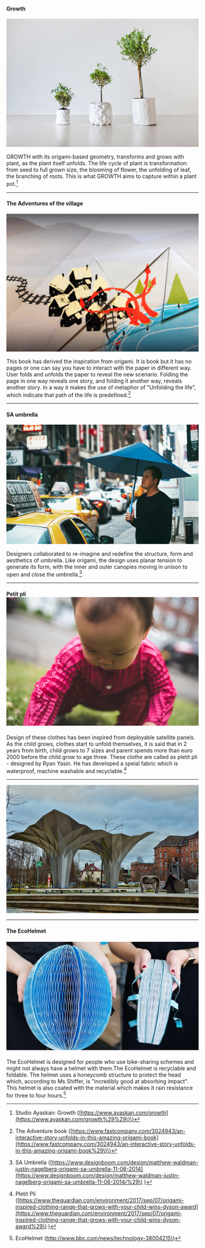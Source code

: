 #### **Growth**

![](/assets/import.png)

GROWTH with its origami-based geometry, transforms and grows with plant, as the plant itself unfolds. The life cycle of plant is transformation: from seed to full grown size, the blooming of flower, the unfolding of leaf, the branching of roots. This is what GROWTH aims to capture within a plant pot.[^1]

---

#### **The Adventures of the village**

![](/assets/import2.png)

This book has derived the inspiration from origami. It is book but it has no pages or one can say you have to interact with the paper in different way. User folds and unfolds the paper to reveal the new scenario. Folding the page in one way reveals one story, and folding it another way, reveals another story. In a way it makes the use of metaphor of "Unfolding the life", which indicate that path of the life is predefined.[^3]

---

#### SA umbrella

![](/assets/import1.png)

Designers collaborated to re-imagine and redefine the structure, form and aesthetics of umbrella. Like origami, the design uses planar tension to generate its form, with the inner and outer canopies moving in unison to open and close the umbrella.[^2]

---

#### Petit pli![](/assets/petit-pli-ryan-mario-yasin-design_dezeen_2364_col_18.jpg)

Design of these clothes has been inspired from deployable satellite panels. As the child grows, clothes start to unfold themselves, it is said that in 2 years from birth, child grows to 7 sizes and parent spends more than euro 2000 before the child grow to age three. These clothe are called as pletit pli - designed by Ryan Yasin. He has developed a speial fabric which is waterproof, machine washable and recyclable.[^4]

---

![](/assets/alucobonddesignboom04.jpg)

---

#### The EcoHelmet

#### ![](/assets/_92472150_dyson3.jpg)

The EcoHelmet is designed for people who use bike-sharing schemes and might not always have a helmet with them.The EcoHelmet is recyclable and foldable. The helmet uses a honeycomb structure to protect the head which, according to Ms Shiffer, is "incredibly good at absorbing impact". This helmet is also coated with the material which makes it rain resistance for three to four hours.[^5]

[^1]: Studio Ayaskan: Growth \([https://www.ayaskan.com/growth](https://www.ayaskan.com/growth%29%29\)\)

[^2]: SA Umbrella \([https://www.designboom.com/design/matthew-waldman-justin-nagelberg-origami-sa-umbrella-11-06-2014](https://www.designboom.com/design/matthew-waldman-justin-nagelberg-origami-sa-umbrella-11-06-2014/%29\) \)

[^3]: The Adventure book \([https://www.fastcompany.com/3024943/an-interactive-story-unfolds-in-this-amazing-origami-book](https://www.fastcompany.com/3024943/an-interactive-story-unfolds-in-this-amazing-origami-book%29\)\)

[^4]: Pletit Pli \([https://www.theguardian.com/environment/2017/sep/07/origami-inspired-clothing-range-that-grows-with-your-child-wins-dyson-award](https://www.theguardian.com/environment/2017/sep/07/origami-inspired-clothing-range-that-grows-with-your-child-wins-dyson-award%29\) \)

[^5]: EcoHelmet \(http://www.bbc.com/news/technology-38004215\)


